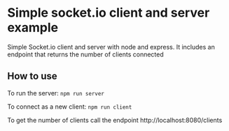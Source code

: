 # Simple socket.io client and server example

Simple Socket.io client and server with node and express.
It includes an endpoint that returns the number of clients connected

## How to use

To run the server: `npm run server`

To connect as a new client: `npm run client`

To get the number of clients call the endpoint http://localhost:8080/clients
